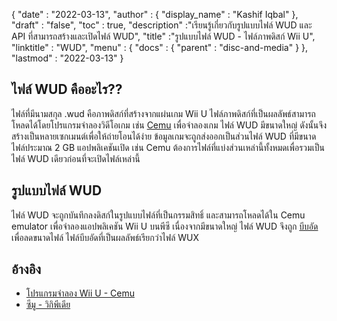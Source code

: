 {
  "date" : "2022-03-13",
  "author" : {
    "display_name" : "Kashif Iqbal"
},
  "draft" : "false",
   "toc" : true,
  "description" :"เรียนรู้เกี่ยวกับรูปแบบไฟล์ WUD และ API ที่สามารถสร้างและเปิดไฟล์ WUD",
  "title" :"รูปแบบไฟล์ WUD - ไฟล์ภาพดิสก์ Wii U",
  "linktitle" : "WUD",
  "menu" : {
    "docs" : {
      "parent" : "disc-and-media"
}
},
  "lastmod" : "2022-03-13"
}

## ไฟล์ WUD คืออะไร??

ไฟล์ที่มีนามสกุล .wud คือภาพดิสก์ที่สร้างจากแผ่นเกม Wii U ไฟล์ภาพดิสก์ที่เป็นผลลัพธ์สามารถโหลดได้โดยโปรแกรมจำลองวิดีโอเกม เช่น [Cemu](https://cemu.info/) เพื่อจำลองเกม ไฟล์ WUD มีขนาดใหญ่ ดังนั้นจึงสร้างเป็นหลายเซกเมนต์เพื่อให้ถ่ายโอนได้ง่าย ข้อมูลเกมจะถูกส่งออกเป็นส่วนไฟล์ WUD ที่มีขนาดไฟล์ประมาณ 2 GB แอปพลิเคชันเปิด เช่น Cemu ต้องการไฟล์ที่แบ่งส่วนเหล่านี้ทั้งหมดเพื่อรวมเป็นไฟล์ WUD เดียวก่อนที่จะเปิดไฟล์เหล่านี้

## รูปแบบไฟล์ WUD

ไฟล์ WUD จะถูกบันทึกลงดิสก์ในรูปแบบไฟล์ที่เป็นกรรมสิทธิ์ และสามารถโหลดได้ใน Cemu emulator เพื่อจำลองแอปพลิเคชัน Wii U บนพีซี เนื่องจากมีขนาดใหญ่ ไฟล์ WUD จึงถูก [บีบอัด](/th/compression/) เพื่อลดขนาดไฟล์ ไฟล์บีบอัดที่เป็นผลลัพธ์เรียกว่าไฟล์ WUX

## อ้างอิง

* [โปรแกรมจำลอง Wii U - Cemu](https://cemu.info/)
* [ซีมู - วิกิพีเดีย](https://en.wikipedia.org/wiki/Cemu)

